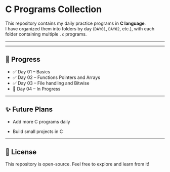 # C Programs Collection  

This repository contains my daily practice programs in **C language**.  
I have organized them into folders by day (`DAY01`, `DAY02`, etc.), with each folder containing multiple `.c` programs.  

---


---

## 📌 Progress
- ✅ Day 01 – Basics  
- ✅ Day 02 – Functions Pointers and Arrays
- ✅ Day 03 – File handling and Bitwise
- 🔄 Day 04 – In Progress  

---

## ✨ Future Plans
- Add more C programs daily  
 
- Build small projects in C  

---

## 📝 License
This repository is open-source. Feel free to explore and learn from it!
